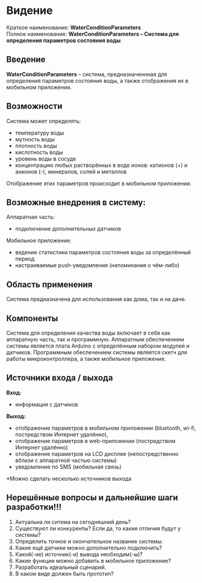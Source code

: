 #  Видение
Краткое наименование: **WaterConditionParameters**  
Полное наименование: **WaterConditionParameters – Система для определения параметров состояния воды**

## Введение
**WaterConditionParameters** – система, предназначеннная для определения параметров состояния воды, а также отображения их в мобильном приложении. 

## Возможности
Система может определять:
- температуру воды
- мутность воды
- плотность воды
- кислотность воды
- уровень воды в сосуде
- концентрацию любых растворённых в воде ионов: катионов (+) и анионов (-), минералов, солей и металлов

Отображение этих параметров происходит в мобильном приложении.

## Возможные внедрения в систему:
Аппаратная часть:
- подключение дополнительных датчиков

Мобильное приложение:
- ведение статистики параметров состояния воды за определённый период
- настраиваемые push-уведомления (напоминания о чём-либо)

## Область применения
Система предназначена для использования как дома, так и на даче.

## Компоненты
Система для определения качества воды включает в себя как аппаратную часть, так и программную. Аппаратным обеспечением системы является плата Arduino с определённым набором модулей и датчиков. Программным обеспечением системы является скетч для работы микроконтроллера, а также мобильное приложение.

## Источники входа / выхода
**Вход:**
- информация с датчиков

**Выход:**
- отображение параметров в мобильном приложении (bluetooth, wi-fi, постредством Интернет удалённо), 
- отображение параметров в web-приложении (постредством Интернет удалённо)
- отображение параметров на LCD дисплее (непостредственно вблизи с аппаратной частью системы)
- уведомление по SMS (мобильная связь)

*Можно сделать несколько источников выхода

## Нерешённые вопросы и дальнейшие шаги разработки!!!
1. Актуальна ли ситема на сегодняшний день?
2. Существуют ли конкуренты? Если да, то какие отличия будут у системы?
3. Определить точное и окончательное название системы.
4. Какие ещё датчики можно дополнительно подключить?
5. Какой(-ие) источник(-и) вывода необходим(-ы)?
6. Какие функции можно добавить в мобильное приложение?
7. Разработать идеальный сценарий.
8. В каком виде должен быть прототип?
